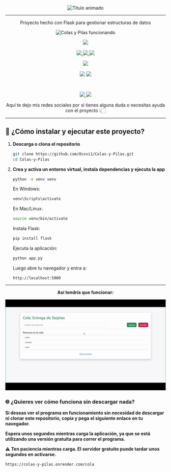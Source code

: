 <p align="center">
  <img src="https://readme-typing-svg.herokuapp.com/?font=Creepster&size=40&pause=1000&color=FF00FF&center=true&vCenter=true&width=800&lines=COLAS+Y+PILAS+-+SISTEMA+DE+APOYOS" alt="Título animado">
</p>
<hr>

<p align="center">Proyecto hecho con Flask para gestionar estructuras de datos</p>

<p align="center">
<img src="https://raw.githubusercontent.com/Ossvi1/Colas-y-Pilas/main/assets/COLAS%20Y%20PLILAS.gif" alt="Colas y Pilas funcionando" width="400">
</p>

<p align="center">
  <a href="#"><img src="https://img.shields.io/badge/FLASK%20PROJECT-222222?style=for-the-badge"></a>
</p>

<p align="center">
  <a href="https://www.python.org/">
    <img src="https://img.shields.io/badge/PYTHON-3776AB?style=for-the-badge&logo=python&logoColor=white">
  </a>
  <a href="https://flask.palletsprojects.com/">
    <img src="https://img.shields.io/badge/FLASK-000000?style=for-the-badge&logo=flask&logoColor=white">
  </a>
  <a href="https://getbootstrap.com/">
    <img src="https://img.shields.io/badge/BOOTSTRAP-7952B3?style=for-the-badge&logo=bootstrap&logoColor=white">
  </a>
</p>

<p align="center">
  <img src="https://img.shields.io/badge/AUTHOR-OSWALDO%20MARTÍNEZ%20VIDAÑA-FFD700?style=for-the-badge">
</p>

<p align="center">
  <img src="https://img.shields.io/badge/GRUPO-11:00%20a%2014:00-00BFFF?style=for-the-badge">
  <img src="https://img.shields.io/badge/MATERIA-Estructura%20de%20Datos-8A2BE2?style=for-the-badge">
</p>

<br>

<p align="center">
  <a href="https://www.instagram.com/ossvi_1.0/">
    <img src="https://img.shields.io/badge/INSTAGRAM-E4405F?style=for-the-badge&logo=instagram&logoColor=white">
  </a>
  <a href="https://wa.me/5219221207843">
    <img src="https://img.shields.io/badge/WHATSAPP-25D366?style=for-the-badge&logo=whatsapp&logoColor=white">
  </a>
</p>

<p align="center">Aquí te dejo mis redes sociales por si tienes alguna duda o necesitas ayuda con el proyecto 👆🏻</p>

---

## 🚀 ¿Cómo instalar y ejecutar este proyecto?

1. **Descarga o clona el repositorio**
   ```bash
   git clone https://github.com/Ossvi1/Colas-y-Pilas.git
   cd Colas-y-Pilas
   ```

2. **Crea y activa un entorno virtual, instala dependencias y ejecuta la app**
   ```bash
   python -m venv venv
   ```

   En Windows:
   ```bash
   venv\Scripts\activate
   ```

   En Mac/Linux:
   ```bash
   source venv/bin/activate
   ```

   Instala Flask:
   ```bash
   pip install flask
   ```

   Ejecuta la aplicación:
   ```bash
   python app.py
   ```

   Luego abre tu navegador y entra a:
   ```
   http://localhost:5000
   ```

---

<p align="center"><strong>Así tendría que funcionar:</strong></p>

<p align="center">
  <img src="https://raw.githubusercontent.com/Ossvi1/Colas-y-Pilas/main/assets/EJEMPLO.gif" alt="Ejemplo de estructura" width="600">
</p>

### 🌐 ¿Quieres ver cómo funciona sin descargar nada?

**Si deseas ver el programa en funcionamiento sin necesidad de descargar ni clonar este repositorio, copia y pega el siguiente enlace en tu navegador.**

**Espera unos segundos mientras carga la aplicación, ya que se está utilizando una versión gratuita para correr el programa.**

⚠️ **Ten paciencia mientras carga. El servidor gratuito puede tardar unos segundos en activarse.**

```
https://colas-y-pilas.onrender.com/cola
```

